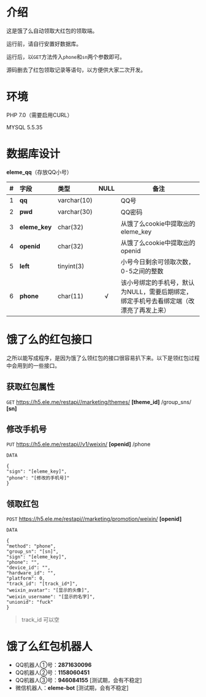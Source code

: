 # 介绍

这是饿了么自动领取大红包的领取端。

运行前，请自行安置好数据库。

运行后，以`GET`方法传入`phone`和`sn`两个参数即可。

源码删去了红包领取记录等语句，以方便供大家二次开发。

# 环境

PHP 7.0（需要启用CURL）

MYSQL 5.5.35

# 数据库设计

**eleme_qq**（存放QQ小号）

|  #  | 字段          |  类型       | NULL | 备注 |
| --- | :------------ | :---------- | :--: | ---- |
|  1  | **qq**        | varchar(10) |      | QQ号 |
|  2  | **pwd**       | varchar(30) |      | QQ密码 |
|  3  | **eleme_key** | char(32)    |      | 从饿了么cookie中提取出的eleme_key |
|  4  | **openid**    | char(32)    |      | 从饿了么cookie中提取出的openid |
|  5  | **left**      | tinyint(3)  |      | 小号今日剩余可领取次数，0-5之间的整数 |
|  6  | **phone**     | char(11)    | √    | 该小号绑定的手机号，默认为NULL，需要后期绑定，绑定手机号去看绑定端（改漂亮了再发上来） |

# 饿了么的红包接口

之所以能写成程序，是因为饿了么领红包的接口很容易扒下来。以下是领红包过程中会用到的一些接口。

## 获取红包属性

`GET` https://h5.ele.me/restapi//marketing/themes/ **[theme_id]** /group_sns/ **[sn]**

## 修改手机号

`PUT` https://h5.ele.me/restapi//v1/weixin/ **[openid]** /phone

`DATA`

```
{
"sign": "[eleme_key]",
"phone": "[修改的手机号]"
}
```

## 领取红包

`POST` https://h5.ele.me/restapi//marketing/promotion/weixin/ **[openid]**

`DATA`

```
{
"method": "phone",
"group_sn": "[sn]",
"sign": "[eleme_key]",
"phone": "",
"device_id": "",
"hardware_id": "",
"platform": 0,
"track_id": "[track_id*]",
"weixin_avatar": "[显示的头像]",
"weixin_username": "[显示的名字]",
"unionid": "fuck"
}
```
> track_id 可以空

# 饿了么红包机器人

* QQ机器人①号：**2871630096**
* QQ机器人②号：**1158060451**
* QQ机器人③号：**946084155**  [测试期，会有不稳定]
* 微信机器人：**eleme-bot**  [测试期，会有不稳定]
